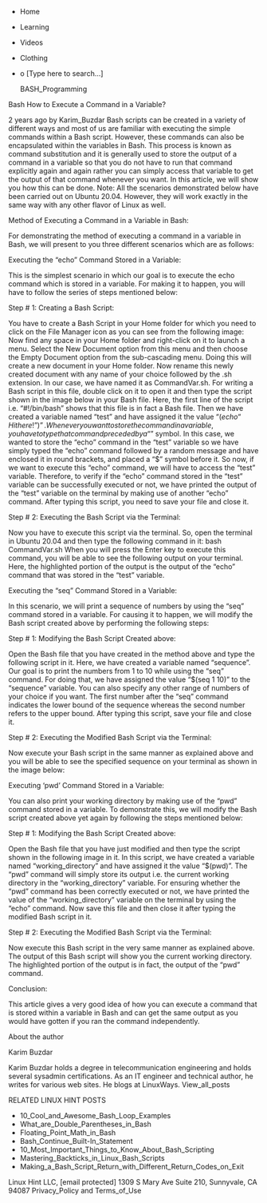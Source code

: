 





















































* Home
* Learning
* Videos
* Clothing
*
  o [Type here to search...]


   BASH_Programming


Bash How to Execute a Command in a Variable?

2 years ago
by Karim_Buzdar
Bash scripts can be created in a variety of different ways and most of us are
familiar with executing the simple commands within a Bash script. However,
these commands can also be encapsulated within the variables in Bash. This
process is known as command substitution and it is generally used to store the
output of a command in a variable so that you do not have to run that command
explicitly again and again rather you can simply access that variable to get
the output of that command whenever you want. In this article, we will show you
how this can be done.
Note: All the scenarios demonstrated below have been carried out on Ubuntu
20.04. However, they will work exactly in the same way with any other flavor of
Linux as well.

Method of Executing a Command in a Variable in Bash:

For demonstrating the method of executing a command in a variable in Bash, we
will present to you three different scenarios which are as follows:

Executing the “echo” Command Stored in a Variable:

This is the simplest scenario in which our goal is to execute the echo command
which is stored in a variable. For making it to happen, you will have to follow
the series of steps mentioned below:

Step # 1: Creating a Bash Script:

You have to create a Bash Script in your Home folder for which you need to
click on the File Manager icon as you can see from the following image:
Now find any space in your Home folder and right-click on it to launch a menu.
Select the New Document option from this menu and then choose the Empty
Document option from the sub-cascading menu. Doing this will create a new
document in your Home folder. Now rename this newly created document with any
name of your choice followed by the .sh extension. In our case, we have named
it as CommandVar.sh.
For writing a Bash script in this file, double click on it to open it and then
type the script shown in the image below in your Bash file. Here, the first
line of the script i.e. “#!/bin/bash” shows that this file is in fact a Bash
file. Then we have created a variable named “test” and have assigned it the
value “$(echo “Hi there!”)”. Whenever you want to store the command in a
variable, you have to type that command preceded by a “$” symbol. In this case,
we wanted to store the “echo” command in the “test” variable so we have simply
typed the “echo” command followed by a random message and have enclosed it in
round brackets, and placed a “$” symbol before it. So now, if we want to
execute this “echo” command, we will have to access the “test” variable.
Therefore, to verify if the “echo” command stored in the “test” variable can be
successfully executed or not, we have printed the output of the “test” variable
on the terminal by making use of another “echo” command. After typing this
script, you need to save your file and close it.

Step # 2: Executing the Bash Script via the Terminal:

Now you have to execute this script via the terminal. So, open the terminal in
Ubuntu 20.04 and then type the following command in it:
bash CommandVar.sh
When you will press the Enter key to execute this command, you will be able to
see the following output on your terminal. Here, the highlighted portion of the
output is the output of the “echo” command that was stored in the “test”
variable.

Executing the “seq” Command Stored in a Variable:

In this scenario, we will print a sequence of numbers by using the “seq”
command stored in a variable. For causing it to happen, we will modify the Bash
script created above by performing the following steps:

Step # 1: Modifying the Bash Script Created above:

Open the Bash file that you have created in the method above and type the
following script in it. Here, we have created a variable named “sequence”. Our
goal is to print the numbers from 1 to 10 while using the “seq” command. For
doing that, we have assigned the value “$(seq 1 10)” to the “sequence”
variable. You can also specify any other range of numbers of your choice if you
want. The first number after the “seq” command indicates the lower bound of the
sequence whereas the second number refers to the upper bound. After typing this
script, save your file and close it.

Step # 2: Executing the Modified Bash Script via the Terminal:

Now execute your Bash script in the same manner as explained above and you will
be able to see the specified sequence on your terminal as shown in the image
below:

Executing ‘pwd’ Command Stored in a Variable:

You can also print your working directory by making use of the “pwd” command
stored in a variable. To demonstrate this, we will modify the Bash script
created above yet again by following the steps mentioned below:

Step # 1: Modifying the Bash Script Created above:

Open the Bash file that you have just modified and then type the script shown
in the following image in it. In this script, we have created a variable named
“working_directory” and have assigned it the value “$(pwd)”. The “pwd” command
will simply store its output i.e. the current working directory in the
“working_directory” variable. For ensuring whether the “pwd” command has been
correctly executed or not, we have printed the value of the “working_directory”
variable on the terminal by using the “echo” command. Now save this file and
then close it after typing the modified Bash script in it.

Step # 2: Executing the Modified Bash Script via the Terminal:

Now execute this Bash script in the very same manner as explained above. The
output of this Bash script will show you the current working directory. The
highlighted portion of the output is in fact, the output of the “pwd” command.

Conclusion:

This article gives a very good idea of how you can execute a command that is
stored within a variable in Bash and can get the same output as you would have
gotten if you ran the command independently.


About the author


Karim Buzdar

Karim Buzdar holds a degree in telecommunication engineering and holds several
sysadmin certifications. As an IT engineer and technical author, he writes for
various web sites. He blogs at LinuxWays.
View_all_posts

RELATED LINUX HINT POSTS


* 10_Cool_and_Awesome_Bash_Loop_Examples
* What_are_Double_Parentheses_in_Bash
* Floating_Point_Math_in_Bash
* Bash_Continue_Built-In_Statement
* 10_Most_Important_Things_to_Know_About_Bash_Scripting
* Mastering_Backticks_in_Linux_Bash_Scripts
* Making_a_Bash_Script_Return_with_Different_Return_Codes_on_Exit

Linux Hint LLC, [email protected]
1309 S Mary Ave Suite 210, Sunnyvale, CA 94087
 Privacy_Policy and Terms_of_Use
